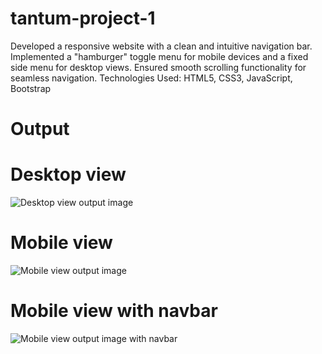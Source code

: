 # tantum-project-1
Developed a responsive website with a clean and intuitive navigation bar. Implemented a "hamburger" toggle menu for mobile devices and a fixed side menu for desktop views. Ensured smooth scrolling functionality for seamless navigation. Technologies Used: HTML5, CSS3, JavaScript, Bootstrap

# Output
# Desktop view
![Desktop view output image](https://github.com/hari-rajan-2499/tantum-project-1/assets/122504506/b1e7e548-33c1-4dcc-b841-b0b27dca7aa2)


# Mobile view
![Mobile view output image](https://github.com/hari-rajan-2499/tantum-project-1/assets/122504506/b05aad4d-caea-4496-abca-4eac701e0a71)



# Mobile view with navbar
![Mobile view output image with navbar](https://github.com/hari-rajan-2499/tantum-project-1/assets/122504506/e8f21b4c-43da-4e23-9aea-b5b968e4e109)
